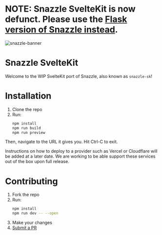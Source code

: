# NOTE: Snazzle SvelteKit is now defunct. Please use the [Flask version of Snazzle instead](https://github.com/SnarpleDev/Snazzle).
![snazzle-banner](https://github.com/SnarpleDev/snazzle-sk/assets/31410740/c05f85b9-3fea-48ea-8ce3-33df6a925566)
# Snazzle SvelteKit

Welcome to the WIP SvelteKit port of Snazzle, also known as `snazzle-sk`!

# Installation
1. Clone the repo
2. Run:
   ```bash
   npm install
   npm run build
   npm run preview
   ```
Then, navigate to the URL it gives you.
Hit Ctrl-C to exit.

Instructions on how to deploy to a provider such as Vercel or Cloudflare will be added at a later date. 
We are working to be able support these services out of the box upon full release.

# Contributing

1. Fork the repo
2. Run:
   ```bash
   npm install
   npm run dev -- --open
   ```
3. Make your changes
4. [Submit a PR](https://github.com/redstone-dev/snazzle-sk/pulls?q=is%3Apr+is%3Aopen+sort%3Aupdated-desc)
